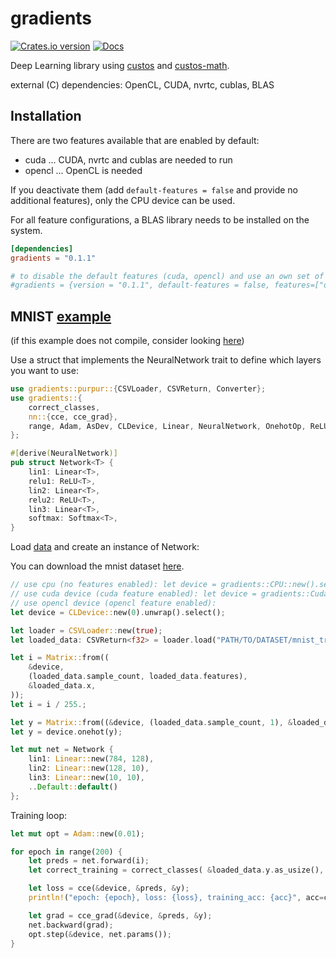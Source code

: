 # gradients

[![Crates.io version](https://img.shields.io/crates/v/gradients.svg)](https://crates.io/crates/gradients)
[![Docs](https://docs.rs/gradients/badge.svg?version=0.1.1)](https://docs.rs/gradients/0.1.1/gradients/)

Deep Learning library using [custos] and [custos-math].

external (C) dependencies: OpenCL, CUDA, nvrtc, cublas, BLAS

[custos]: https://github.com/elftausend/custos
[custos-math]: https://github.com/elftausend/custos-math

## Installation

There are two features available that are enabled by default:
- cuda ... CUDA, nvrtc and cublas are needed to run
- opencl ... OpenCL is needed

If you deactivate them (add `default-features = false` and provide no additional features), only the CPU device can be used.

For all feature configurations, a BLAS library needs to be installed on the system.

```toml
[dependencies]
gradients = "0.1.1"

# to disable the default features (cuda, opencl) and use an own set of features:
#gradients = {version = "0.1.1", default-features = false, features=["opencl"]}
```

## MNIST [example] 

(if this example does not compile, consider looking [here](https://github.com/elftausend/gradients/blob/main/gradients/examples/mnist.rs))

[example]: https://github.com/elftausend/gradients/blob/main/gradients/examples/mnist.rs
Use a struct that implements the NeuralNetwork trait to define which layers you want to use:

```rust
use gradients::purpur::{CSVLoader, CSVReturn, Converter};
use gradients::{
    correct_classes,
    nn::{cce, cce_grad},
    range, Adam, AsDev, CLDevice, Linear, NeuralNetwork, OnehotOp, ReLU, Softmax,
};

#[derive(NeuralNetwork)]
pub struct Network<T> {
    lin1: Linear<T>,
    relu1: ReLU<T>,
    lin2: Linear<T>,
    relu2: ReLU<T>,
    lin3: Linear<T>,
    softmax: Softmax<T>,
}
```
Load [data] and create an instance of Network:

You can download the mnist dataset [here](https://www.kaggle.com/datasets/oddrationale/mnist-in-csv).

[data]: https://www.kaggle.com/datasets/oddrationale/mnist-in-csv

```rust
// use cpu (no features enabled): let device = gradients::CPU::new().select();
// use cuda device (cuda feature enabled): let device = gradients::CudaDevice::new(0).unwrap().select();
// use opencl device (opencl feature enabled):
let device = CLDevice::new(0).unwrap().select();

let loader = CSVLoader::new(true);
let loaded_data: CSVReturn<f32> = loader.load("PATH/TO/DATASET/mnist_train.csv")?;

let i = Matrix::from((
    &device,
    (loaded_data.sample_count, loaded_data.features),
    &loaded_data.x,
));
let i = i / 255.;

let y = Matrix::from((&device, (loaded_data.sample_count, 1), &loaded_data.y));
let y = device.onehot(y);

let mut net = Network {
    lin1: Linear::new(784, 128),
    lin2: Linear::new(128, 10),
    lin3: Linear::new(10, 10),
    ..Default::default()
};
```

Training loop:

```rust
let mut opt = Adam::new(0.01);

for epoch in range(200) {
    let preds = net.forward(i);
    let correct_training = correct_classes( &loaded_data.y.as_usize(), preds) as f32;

    let loss = cce(&device, &preds, &y);
    println!("epoch: {epoch}, loss: {loss}, training_acc: {acc}", acc=correct_training / loaded_data.sample_count() as f32);

    let grad = cce_grad(&device, &preds, &y);
    net.backward(grad);
    opt.step(&device, net.params());
}
```

